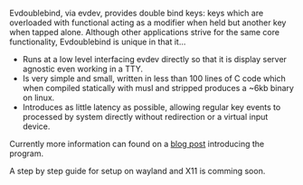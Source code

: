 Evdoublebind, via evdev, provides double bind keys: keys which are overloaded with functional acting as a modifier when held but another key when tapped alone. Although other applications strive for the same core functionality, Evdoublebind is unique in that it...
* Runs at a low level interfacing evdev directly so that it is display server
agnostic even working in a TTY. 
* Is very simple and small, written in less than 100 lines of C code which when
  compiled statically with musl and stripped produces a ~6kb binary on linux. 
* Introduces as little latency as possible, allowing regular key events to
  processed by system directly without redirection or a virtual input device.

Currently more information can found on a [blog post](https://i64.dev/evdoublebind-introduction/) introducing the program.

A step by step guide for setup on wayland and X11 is comming soon. 

